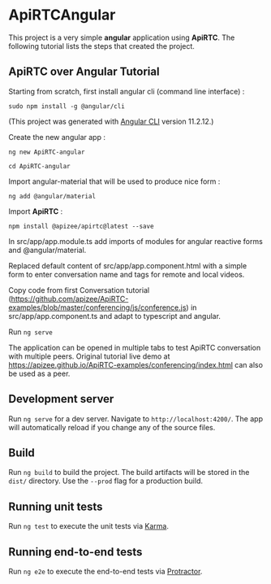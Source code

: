 # ApiRTCAngular

This project is a very simple **angular** application using **ApiRTC**. The following tutorial lists the steps that created the project.

## ApiRTC over Angular Tutorial

Starting from scratch, first install angular cli (command line interface) :

`sudo npm install -g @angular/cli`

(This project was generated with [Angular CLI](https://github.com/angular/angular-cli) version 11.2.12.)

Create the new angular app :

`ng new ApiRTC-angular`

`cd ApiRTC-angular`

Import angular-material that will be used to produce nice form :

`ng add @angular/material`

Import **ApiRTC** :

`npm install @apizee/apirtc@latest --save`

In src/app/app.module.ts add imports of modules for angular reactive forms and @angular/material.

Replaced default content of src/app/app.component.html with a simple form to enter conversation name and tags for remote and local videos.

Copy code from first Conversation tutorial (https://github.com/apizee/ApiRTC-examples/blob/master/conferencing/js/conference.js) in src/app/app.component.ts and adapt to typescript and angular.

Run `ng serve`

The application can be opened in multiple tabs to test ApiRTC conversation with multiple peers. Original tutorial live demo at https://apizee.github.io/ApiRTC-examples/conferencing/index.html can also be used as a peer.

## Development server

Run `ng serve` for a dev server. Navigate to `http://localhost:4200/`. The app will automatically reload if you change any of the source files.

## Build

Run `ng build` to build the project. The build artifacts will be stored in the `dist/` directory. Use the `--prod` flag for a production build.

## Running unit tests

Run `ng test` to execute the unit tests via [Karma](https://karma-runner.github.io).

## Running end-to-end tests

Run `ng e2e` to execute the end-to-end tests via [Protractor](http://www.protractortest.org/).

